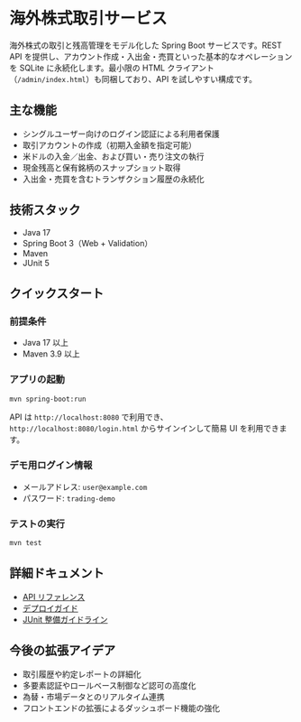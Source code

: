# 海外株式取引サービス

海外株式の取引と残高管理をモデル化した Spring Boot サービスです。REST API を提供し、アカウント作成・入出金・売買といった基本的なオペレーションを SQLite に永続化します。最小限の HTML クライアント（`/admin/index.html`）も同梱しており、API を試しやすい構成です。

## 主な機能
- シングルユーザー向けのログイン認証による利用者保護
- 取引アカウントの作成（初期入金額を指定可能）
- 米ドルの入金／出金、および買い・売り注文の執行
- 現金残高と保有銘柄のスナップショット取得
- 入出金・売買を含むトランザクション履歴の永続化

## 技術スタック
- Java 17
- Spring Boot 3（Web + Validation）
- Maven
- JUnit 5

## クイックスタート
### 前提条件
- Java 17 以上
- Maven 3.9 以上

### アプリの起動
```bash
mvn spring-boot:run
```
API は `http://localhost:8080` で利用でき、`http://localhost:8080/login.html` からサインインして簡易 UI を利用できます。

### デモ用ログイン情報
- メールアドレス: `user@example.com`
- パスワード: `trading-demo`

### テストの実行
```bash
mvn test
```

## 詳細ドキュメント
- [API リファレンス](docs/api-reference.md)
- [デプロイガイド](docs/deployment.md)
- [JUnit 整備ガイドライン](docs/junit-guidelines.md)

## 今後の拡張アイデア
- 取引履歴や約定レポートの詳細化
- 多要素認証やロールベース制御など認可の高度化
- 為替・市場データとのリアルタイム連携
- フロントエンドの拡張によるダッシュボード機能の強化

